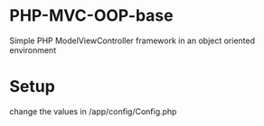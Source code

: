 # PHP-MVC-OOP-base

Simple PHP ModelViewController framework in an object oriented environment

# Setup
change the values in /app/config/Config.php
